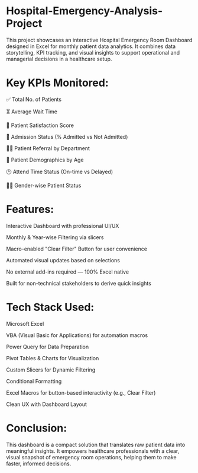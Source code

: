 # Hospital-Emergency-Analysis-Project
This project showcases an interactive Hospital Emergency Room Dashboard designed in Excel for monthly patient data analytics. It combines data storytelling, KPI tracking, and visual insights to support operational and managerial decisions in a healthcare setup.

# Key KPIs Monitored:
✅ Total No. of Patients

⏳ Average Wait Time

🌟 Patient Satisfaction Score

🏥 Admission Status (% Admitted vs Not Admitted)

👨‍⚕️ Patient Referral by Department

👵 Patient Demographics by Age

🕒 Attend Time Status (On-time vs Delayed)

👩‍⚕️ Gender-wise Patient Status

# Features:
Interactive Dashboard with professional UI/UX

Monthly & Year-wise Filtering via slicers

Macro-enabled "Clear Filter" Button for user convenience

Automated visual updates based on selections

No external add-ins required — 100% Excel native

Built for non-technical stakeholders to derive quick insights


# Tech Stack Used:
Microsoft Excel

VBA (Visual Basic for Applications) for automation macros

Power Query for Data Preparation

Pivot Tables & Charts for Visualization

Custom Slicers for Dynamic Filtering

Conditional Formatting

Excel Macros for button-based interactivity (e.g., Clear Filter)

Clean UX with Dashboard Layout

# Conclusion:
This dashboard is a compact solution that translates raw patient data into meaningful insights. It empowers healthcare professionals with a clear, visual snapshot of emergency room operations, helping them to make faster, informed decisions.



